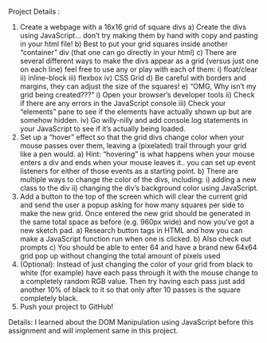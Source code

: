 Project Details : 
1) Create a webpage with a 16x16 grid of square divs
    a) Create the divs using JavaScript… don’t try making them by hand with copy and pasting in your html file!
    b) Best to put your grid squares inside another “container” div (that one can go directly in your html)
    c) There are several different ways to make the divs appear as a grid (versus just one on each line) feel free to use any or play with each of them:
        i) float/clear
        ii) inline-block
        iii) flexbox
        iv) CSS Grid
    d) Be careful with borders and margins, they can adjust the size of the squares!
    e) “OMG, Why isn’t my grid being created???”
        i) Open your browser’s developer tools
        ii) Check if there are any errors in the JavaScript console
        iii) Check your “elements” pane to see if the elements have actually shown up but are somehow hidden.
        iv) Go willy-nilly and add console.log statements in your JavaScript to see if it’s actually being loaded.
2) Set up a “hover” effect so that the grid divs change color when your mouse passes over them, leaving a (pixelated) trail through your grid like a pen would.
    a) Hint: “hovering” is what happens when your mouse enters a div and ends when your mouse leaves it.. you can set up event listeners for either of those events as a starting point.
    b) There are multiple ways to change the color of the divs, including:
        i) adding a new class to the div
        ii) changing the div’s background color using JavaScript.
3) Add a button to the top of the screen which will clear the current grid and send the user a popup asking for how many squares per side to make the new grid. Once entered the new grid should be generated in the same total space as before (e.g. 960px wide) and now you’ve got a new sketch pad.
    a) Research button tags in HTML and how you can make a JavaScript function run when one is clicked.
    b) Also check out prompts
    c) You should be able to enter 64 and have a brand new 64x64 grid pop up without changing the total amount of pixels used
4) (Optional): Instead of just changing the color of your grid from black to white (for example) have each pass through it with the mouse change to a completely random RGB value. Then try having each pass just add another 10% of black to it so that only after 10 passes is the square completely black.
5) Push your project to GitHub!

Details: 
I learned about the DOM Manipulation using JavaScript before this assignment and will implement same in this project. 